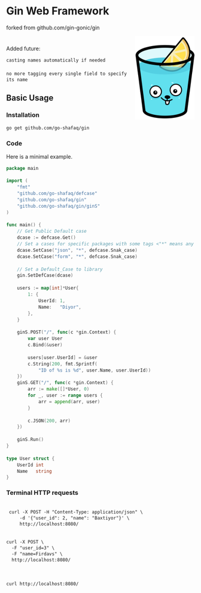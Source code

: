 # Gin Web Framework

forked from github.com/gin-gonic/gin

<img align="right" width="159px" src="https://raw.githubusercontent.com/gin-gonic/logo/master/color.png">

#
#
#
Added future:

    casting names automatically if needed
####
    no more tagging every single field to specify its name

## Basic Usage

### Installation

```bash
go get github.com/go-shafaq/gin
```


### Code

Here is a minimal example.

```go
package main

import (
	"fmt"
	"github.com/go-shafaq/defcase"
	"github.com/go-shafaq/gin"
	"github.com/go-shafaq/gin/ginS"
)

func main() {
	// Get Public Default case
	dcase := defcase.Get()
	// Set a cases for specific packages with some tags <"*" means any package>
	dcase.SetCase("json", "*", defcase.Snak_case)
	dcase.SetCase("form", "*", defcase.Snak_case)

	// Set a Default_Case to library
	gin.SetDefCase(dcase)

	users := map[int]*User{
		1: {
			UserId: 1,
			Name:   "Diyor",
		},
	}

	ginS.POST("/", func(c *gin.Context) {
		var user User
		c.Bind(&user)

		users[user.UserId] = &user
		c.String(200, fmt.Sprintf(
			"ID of %s is %d", user.Name, user.UserId))
	})
	ginS.GET("/", func(c *gin.Context) {
		arr := make([]*User, 0)
		for _, user := range users {
			arr = append(arr, user)
		}

		c.JSON(200, arr)
	})

	ginS.Run()
}

type User struct {
	UserId int
	Name   string
}
```

### Terminal HTTP requests

```http request

 curl -X POST -H "Content-Type: application/json" \
     -d '{"user_id": 2, "name": "Baxtiyor"}' \
     http://localhost:8080/


curl -X POST \
  -F "user_id=3" \
  -F "name=Firdavs" \
  http://localhost:8080/



curl http://localhost:8080/

```


